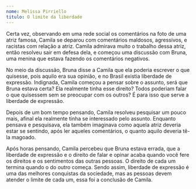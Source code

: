 ```yaml
---
nome: Melissa Pirriello
titulo: O limite da liberdade
---
```


Certa vez, observando em uma rede social os comentários na foto de uma atriz famosa, Camila se deparou com comentários maldosos, agressivos, e racistas com relação a atriz. Camila admirava muito o trabalho dessa atriz, então resolveu sair em defesa dela, e começou uma discussão com Bruna, uma menina que estava fazendo os comentários negativos.

No meio da discussão, Bruna disse a Camila que ela poderia escrever o que quisesse, pois aquilo era sua opinião, e no Brasil existia liberdade de expressão. Indignada, Camila começou a pensar sobre o assunto, será que Bruna estava certa? Ela realmente tinha esse direito? Todos poderiam falar o que quisessem sem se preocupar com os outros? É para isso que serve a liberdade de expressão.

Depois de um bom tempo pensando, Camila resolveu pesquisar um pouco mais, afinal ela realmente tinha se interessado pelo assunto. Enquanto pensava e pesquisava, ela também imaginava como aquela atriz deveria estar se sentindo, após ler aqueles comentários, o quanto aquilo deveria tê-la magoado.

Após horas pensando, Camila percebeu que Bruna estava errada, que a liberdade de expressão e o direito de falar e opinar acaba quando você fere os direitos e os sentimentos das outras pessoas. O direito de cada um termina quando o do outro começa. Sendo assim, liberdade de expressão é uma das melhores conquistas da sociedade, mas as pessoas devem atender o limite de cada um, essa foi a conclusão de Camila.  
